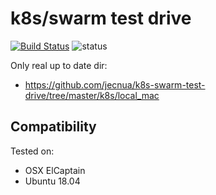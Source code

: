 # k8s/swarm test drive

[![Build Status](https://travis-ci.org/jecnua/k8s-swarm-test-drive.svg?branch=master)](https://travis-ci.org/jecnua/k8s-swarm-test-drive)
![status](https://img.shields.io/badge/project_status-active-green.svg)

Only real up to date dir:

- https://github.com/jecnua/k8s-swarm-test-drive/tree/master/k8s/local_mac

## Compatibility

Tested on:

- OSX ElCaptain
- Ubuntu 18.04
